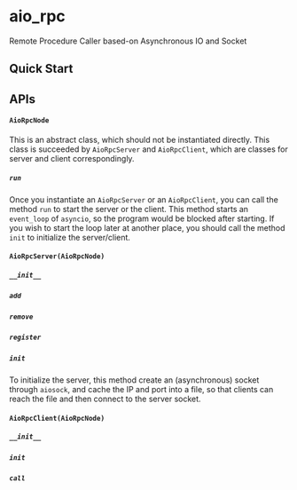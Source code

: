 # aio_rpc

Remote Procedure Caller based-on Asynchronous IO and Socket

## Quick Start



## APIs

#### `AioRpcNode`

This is an abstract class, which should not be instantiated directly. This class is succeeded by `AioRpcServer` and `AioRpcClient`, which are classes for server and client correspondingly.

##### `run`

Once you instantiate an `AioRpcServer` or an `AioRpcClient`, you can call the method `run` to start the server or the client. This method starts an `event_loop` of `asyncio`, so the program would be blocked after starting. If you wish to start the loop later at another place, you should call the method `init` to initialize the server/client.

#### `AioRpcServer(AioRpcNode)`

##### `__init__`

##### `add`

##### `remove`

##### `register`

##### `init`

To initialize the server, this method create an (asynchronous) socket through `aiosock`, and cache the IP and port into a file, so that clients can reach the file and then connect to the server socket.


#### `AioRpcClient(AioRpcNode)`

##### `__init__`

##### `init`

##### `call`


